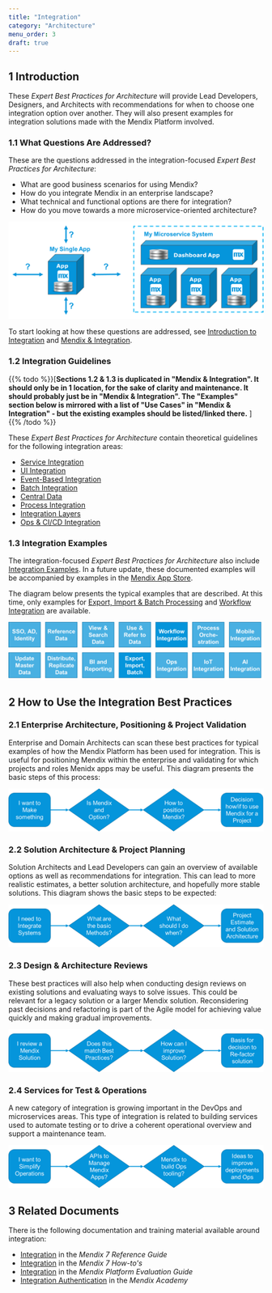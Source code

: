 ```yaml
---
title: "Integration"
category: "Architecture"
menu_order: 3
draft: true
---
```


## 1 Introduction

These *Expert Best Practices for Architecture* will provide Lead Developers, Designers, and Architects with recommendations for when to choose one integration option over another. They will also present examples for integration solutions made with the Mendix Platform involved.

### 1.1 What Questions Are Addressed?

These are the questions addressed in the integration-focused *Expert Best Practices for Architecture*:

* What are good business scenarios for using Mendix?
* How do you integrate Mendix in an enterprise landscape?
* What technical and functional options are there for integration?
* How do you move towards a more microservice-oriented architecture?

![](attachments/integration-overview/int-ov2.png)

To start looking at how these questions are addressed, see [Introduction to Integration](integration-intro) and [Mendix & Integration](mendix-integration).

### 1.2 Integration Guidelines

{{% todo %}}[**Sections 1.2 & 1.3 is duplicated in "Mendix & Integration". It should only be in 1 location, for the sake of clarity and maintenance. It should probably just be in "Mendix & Integration". The "Examples" section below is mirrored with a list of "Use Cases" in "Mendix & Integration" - but the existing examples should be listed/linked there.** ]{{% /todo %}}

These *Expert Best Practices for Architecture* contain theoretical guidelines for the following integration areas:

* [Service Integration](service-integration)
* [UI Integration](ui-integration)
* [Event-Based Integration](event-integration)
* [Batch Integration](batch-integration)
* [Central Data](central-data)
* [Process Integration](process-integration)
* [Integration Layers](integration-layers)
* [Ops & CI/CD Integration](ops-cicd-integration)

### 1.3 Integration Examples

The integration-focused *Expert Best Practices for Architecture*  also include [Integration Examples](integration-examples). In a future update, these documented examples will be accompanied by examples in the [Mendix App Store](https://appstore.home.mendix.com/index3.html).

The diagram below presents the typical examples that are described. At this time, only examples for [Export, Import & Batch Processing](export-import-batch) and [Workflow Integration](workflow-integration) are available. 

![](attachments/integration-overview/int-ov4.png)

## 2 How to Use the Integration Best Practices

### 2.1 Enterprise Architecture, Positioning & Project Validation

Enterprise and Domain Architects can scan these best practices for typical examples of how the Mendix Platform has been used for integration. This is useful for positioning Mendix within the enterprise and validating for which projects and roles Menidx apps may be useful. This diagram presents the basic steps of this process:

![](attachments/integration-overview/int-ov5.png)

### 2.2 Solution Architecture & Project Planning

Solution Architects and Lead Developers can gain an overview of available options as well as recommendations for integration. This can lead to more realistic estimates, a better solution architecture, and hopefully more stable solutions. This diagram shows the basic steps to be expected:

![](attachments/integration-overview/solution-architecture.png)

### 2.3 Design & Architecture Reviews

These best practices will also help when conducting design reviews on existing solutions and evaluating ways to solve issues. This could be relevant for a legacy solution or a larger Mendix solution. Reconsidering past decisions and refactoring is part of the Agile model for achieving value quickly and making gradual improvements.

![](attachments/integration-overview/int-ov6.png)

### 2.4 Services for Test & Operations

A new category of integration is growing important in the DevOps and microservices areas. This type of integration is related to building services used to automate testing or to drive a coherent operational overview and support a maintenance team.

![](attachments/integration-overview/int-ov7.png)

## 3 Related Documents

There is the following documentation and training material available around integration:

* [Integration](/refguide7/integration) in the *Mendix 7 Reference Guide*
* [Integration](/howto7/integration/) in the *Mendix 7 How-to's*
* [Integration](https://www.mendix.com/evaluation-guide/app-capabilities/integration) in the *Mendix Platform Evaluation Guide*
* [Integration Authentication](https://gettingstarted.mendixcloud.com/link/module/117/lecture/944) in the *Mendix Academy*
